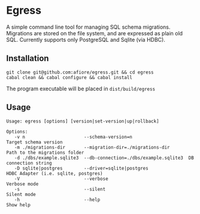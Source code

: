 Egress
======

A simple command line tool for managing SQL schema migrations.
Migrations are stored on the file system, and are expressed as plain old SQL.
Currently supports only PostgreSQL and Sqlite (via HDBC).

## Installation

    git clone git@github.com:afiore/egress.git && cd egress
    cabal clean && cabal configure && cabal install

The program executable will be placed in `dist/build/egress`

## Usage

    Usage: egress [options] [version|set-version|up|rollback]

    Options:
       -v n                      --schema-version=n                     Target schema version
       -m ./migrations-dir       --migration-dir=./migrations-dir       Path to the migrations folder
       -d ./dbs/example.sqlite3  --db-connection=./dbs/example.sqlite3  DB connection string
       -D sqlite|postgres        --driver=sqlite|postgres               HDBC Adapter (i.e. sqlite, postgres)
       -V                        --verbose                              Verbose mode
       -s                        --silent                               Silent mode
       -h                        --help                                 Show help
